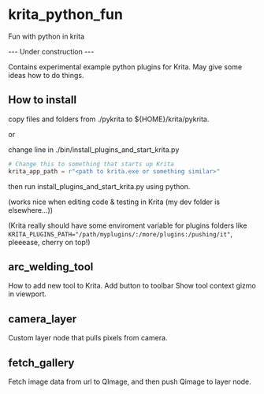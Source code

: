 # krita_python_fun
Fun with python in krita

--- Under construction ---

Contains experimental example python plugins for Krita.
May give some ideas how to do things.

## How to install
copy files and folders from ./pykrita to ${HOME}/krita/pykrita.

or

change line in ./bin/install_plugins_and_start_krita.py
```python
# Change this to something that starts up Krita
krita_app_path = r"<path to krita.exe or something similar>"
```
then run install_plugins_and_start_krita.py using python.

(works nice when editing code & testing in Krita (my dev folder is elsewhere...))

(Krita really should have some enviroment variable for plugins folders like
`KRITA_PLUGINS_PATH="/path/myplugins/:/more/plugins:/pushing/it"`,
pleeease, cherry on top!)


## arc_welding_tool
How to add new tool to Krita.
Add button to toolbar
Show tool context gizmo in viewport.

## camera_layer
Custom layer node that pulls pixels from camera.

## fetch_gallery
Fetch image data from url to QImage,
and then push Qimage to layer node.

